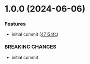 # 1.0.0 (2024-06-06)


### Features

* initial commit ([47154fc](https://github.com/MuchaSsak/ludwig-citadelle/commit/47154fcfc85b1feff6c0a32bad55746f20e8a98a))


### BREAKING CHANGES

* initial commit




